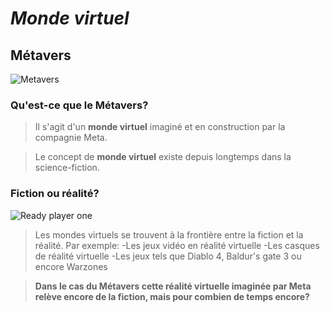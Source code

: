 # *Monde virtuel*

## Métavers

![Metavers](https://www.conversationnel.fr/wp-content/uploads/2021/12/iStock-1348369701.jpg)

### Qu'est-ce que le Métavers?

>Il s'agit d'un **monde virtuel** imaginé et en construction par la compagnie Meta.

>Le concept de **monde virtuel** existe depuis longtemps dans la science-fiction.

### Fiction ou réalité?

![Ready player one](https://media2.giphy.com/media/nk02Bkc0hjhSxlITby/giphy.gif?cid=ecf05e47i5tcqmirfwatzi8b0eicz2x3jd8flaiobzw9s46g&ep=v1_gifs_search&rid=giphy.gif&ct=g)

> Les mondes virtuels se trouvent à la frontière entre la fiction et la réalité.
> Par exemple:
-Les jeux vidéo en réalité virtuelle
-Les casques de réalité virtuelle
-Les jeux tels que Diablo 4, Baldur's gate 3 ou encore Warzones

 >**Dans le cas du Métavers cette réalité virtuelle imaginée par Meta relève encore de la fiction, mais pour combien de temps encore?**
